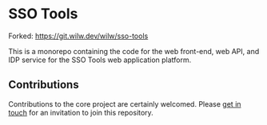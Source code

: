 
# SSO Tools


Forked: https://git.wilw.dev/wilw/sso-tools


This is a monorepo containing the code for the web front-end, web API, and IDP service for the SSO Tools web application platform.

## Contributions

Contributions to the core project are certainly welcomed. Please [get in touch](https://wilw.dev) for an invitation to join this repository.
